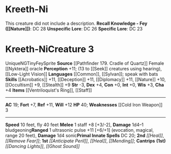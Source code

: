 ﻿---
ac: '19'
alignment: NG
all_resistance: null
burrow_speed: null
charisma: '+4'
climb_speed: null
constitution: '+0'
creature_ability: null
creature_family: null
description: 'This creature did not include a description.<br/><br/><b><u>Recall Knowledge
  - Fey</u> ( [[DATABASE/skill/Nature|Nature]] )</b>: DC 28<br/><b><u>Unspecific Lore</u></b>:
  DC 26<br/><b><u>Specific Lore</u></b>: DC 23'
dexterity: '+4'
element: null
fly_speed: '40'
fortitude: '+7'
hardness: null
hp: '40'
id: '1971'
immunity: null
intelligence: '+0'
land_speed: '10'
language:
- '[[DATABASE/language/Common|Common]]'
- '[[DATABASE/language/Sylvan|Sylvan]] ; speak with bats'
level: '3'
max_speed: '40'
name: Kreeth-Ni
perception: '+11'
rarity: Unique
reflex: '+11'
resistance: null
rus_type_level: null
school: null
sense:
- (13 to [[DATABASE/action/Seek|Seek]] creatures using hearing)
- '[[DATABASE/monsterability/Low-Light Vision|low-light vision]]'
size: Tiny
skill:
- '[[DATABASE/skill/Acrobatics|Acrobatics]] +11'
- '[[DATABASE/skill/Deception|Deception]] +11'
- '[[DATABASE/skill/Diplomacy|Diplomacy]] +11'
- '[[DATABASE/skill/Nature|Nature]] +10'
- '[[DATABASE/skill/Occultism|Occultism]] +9'
- '[[DATABASE/skill/Stealth|Stealth]] +9'
source: '[[DATABASE/source/Pathfinder 179. Cradle of Quartz|Pathfinder #179: Cradle
  of Quartz]]'
speed:
- 10 feet
- fly 40 feet
spell:
- '[[DATABASE/spell/Anticipate Peril|Anticipate Peril]]'
- '[[DATABASE/spell/Dancing Lights|Dancing Lights]]'
- '[[DATABASE/spell/Ghost Sound|Ghost Sound]]'
- '[[DATABASE/spell/Heal|Heal]]'
- '[[DATABASE/spell/Mending|Mending]]'
- '[[DATABASE/spell/Remove Fear|Remove Fear]]'
strength: '-3'
strength_req: '-3'
strongest_save:
- Will
swim_speed: null
trait:
- '[[DATABASE/trait/Fey|Fey]]'
- '[[DATABASE/trait/Sprite|Sprite]]'
- '[[DATABASE/trait/Unique|Unique]]'
type: Creature
vision: Low-light vision
weakest_save:
- Fortitude
weakness:
- '[[DATABASE/equipment/Cold Iron Weapon|cold iron]] 3'
will: '+12'
wisdom: '+3'

---
# Kreeth-Ni

This creature did not include a description.
**Recall Knowledge - Fey ([[Nature]])**: DC 28
**Unspecific Lore**: DC 26
**Specific Lore**: DC 23

# Kreeth-Ni<span class="item-type">Creature 3</span>

<span class="trait-unique item-trait">Unique</span><span class="trait-alignment item-trait">NG</span><span class="trait-size item-trait">Tiny</span><span class="item-trait">Fey</span><span class="item-trait">Sprite</span>
**Source** [[Pathfinder 179. Cradle of Quartz]]
Female [[Nyktera]] oracle
**Perception** +11; (13 to [[Seek]] creatures using hearing), [[Low-Light Vision]]
**Languages** [[Common]], [[Sylvan]]; speak with bats
**Skills** [[Acrobatics]] +11, [[Deception]] +11, [[Diplomacy]] +11, [[Nature]] +10, [[Occultism]] +9, [[Stealth]] +9
**Str** -3, **Dex** +4, **Con** +0, **Int** +0, **Wis** +3, **Cha** +4
**Items** [[Ventriloquist's Ring]], [[Staff]]

---
**AC** 19; **Fort** +7, **Ref** +11, **Will** +12
**HP** 40; **Weaknesses** [[Cold Iron Weapon]] 3

---
**Speed** 10 feet, fly 40 feet
<span class="in-box-ability">**Melee** <span class="action-icon">1</span> staff +8 [+3/-2], **Damage** 1d4–1 bludgeoning</span><span class="in-box-ability">**Ranged** <span class="action-icon">1</span> ultrasonic pulse +11 [+6/+1] (evocation, magical, range 20 feet), **Damage** 1d4 sonic</span>**Primal Innate Spells** DC 20; **2nd** _[[Heal]]_, _[[Remove Fear]]_; **1st** _[[Anticipate Peril]]_, _[[Heal]]_, _[[Mending]]_; **Cantrips** **(1st)** _[[Dancing Lights]]_, _[[Ghost Sound]]_